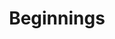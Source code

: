 ---
layout: posts_by_category
categories: beginnings
title: Beginnings
permalink: /category/beginnings
---
